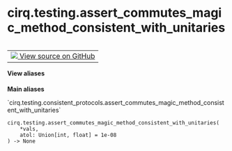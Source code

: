 <div itemscope itemtype="http://developers.google.com/ReferenceObject">
<meta itemprop="name" content="cirq.testing.assert_commutes_magic_method_consistent_with_unitaries" />
<meta itemprop="path" content="Stable" />
</div>

# cirq.testing.assert_commutes_magic_method_consistent_with_unitaries

<!-- Insert buttons and diff -->

<table class="tfo-notebook-buttons tfo-api" align="left">

<td>
  <a target="_blank" href="https://github.com/quantumlib/cirq/tree/master/cirq/testing/consistent_protocols.py">
    <img src="https://www.tensorflow.org/images/GitHub-Mark-32px.png" />
    View source on GitHub
  </a>
</td>
</table>





<section class="expandable">
  <h4 class="showalways">View aliases</h4>
  <p>
<b>Main aliases</b>
<p>`cirq.testing.consistent_protocols.assert_commutes_magic_method_consistent_with_unitaries`</p>
</p>
</section>

<pre class="devsite-click-to-copy prettyprint lang-py tfo-signature-link">
<code>cirq.testing.assert_commutes_magic_method_consistent_with_unitaries(
    *vals,
    atol: Union[int, float] = 1e-08
) -> None
</code></pre>



<!-- Placeholder for "Used in" -->
